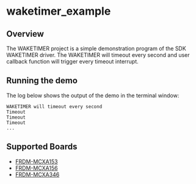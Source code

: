 # waketimer_example

## Overview
The WAKETIMER project is a simple demonstration program of the SDK WAKETIMER driver. 
The WAKETIMER will timeout every second and user callback function will trigger every timeout interrupt.

## Running the demo
The log below shows the output of the demo in the terminal window:
~~~~~~~~~~~~~~~~~~~~~~~~~~~~~~~~~~~
WAKETIMER will timeout every second
Timeout
Timeout
Timeout
...
~~~~~~~~~~~~~~~~~~~~~~~~~~~~~~~~~~~

## Supported Boards
- [FRDM-MCXA153](../../_boards/frdmmcxa153/driver_examples/waketimer/example_board_readme.md)
- [FRDM-MCXA156](../../_boards/frdmmcxa156/driver_examples/waketimer/example_board_readme.md)
- [FRDM-MCXA346](../../_boards/frdmmcxa346/driver_examples/waketimer/example_board_readme.md)
